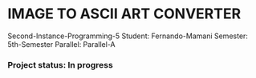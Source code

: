 # IMAGE TO ASCII ART CONVERTER 

Second-Instance-Programming-5
Student: Fernando-Mamani
Semester: 5th-Semester
Parallel: Parallel-A


### Project status: In progress

